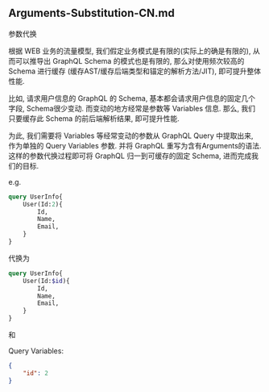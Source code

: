 Arguments-Substitution-CN.md
-------------------------


参数代换


根据 WEB 业务的流量模型, 我们假定业务模式是有限的(实际上的确是有限的), 从而可以推导出 GraphQL Schema 的模式也是有限的, 
那么对使用频次较高的 Schema 进行缓存 (缓存AST/缓存后端类型和锚定的解析方法/JIT), 即可提升整体性能.

比如, 请求用户信息的 GraphQL 的 Schema, 基本都会请求用户信息的固定几个字段, Schema很少变动. 而变动的地方经常是参数等 Variables 信息.
那么, 我们只要缓存此 Schema 的前后端解析结果, 即可提升性能.

为此, 我们需要将 Variables 等经常变动的参数从 GraphQL Query 中提取出来, 作为单独的 Query Variables 参数. 并将 GraphQL 重写为含有Arguments的语法.
这样的参数代换过程即可将 GraphQL 归一到可缓存的固定 Schema, 进而完成我们的目标.


e.g.

```graphql
query UserInfo{
    User(Id:2){
        Id,
        Name,
        Email,
    }
}
```   

代换为

```graphql
query UserInfo{
    User(Id:$id){
        Id,
        Name,
        Email,
    }
}
```  

和

Query Variables:
```json
{
    "id": 2
}
```

